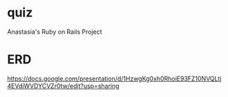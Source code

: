 # quiz
Anastasia's Ruby on Rails Project

# ERD
https://docs.google.com/presentation/d/1HzwgKg0xh0RhoiE93FZ10NVQLtj4EVdiWVDYCVZr0tw/edit?usp=sharing
